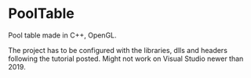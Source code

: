 # PoolTable
Pool table made in C++, OpenGL.

The project has to be configured with the libraries, dlls and headers following the tutorial posted. Might not work on Visual Studio newer than 2019.
